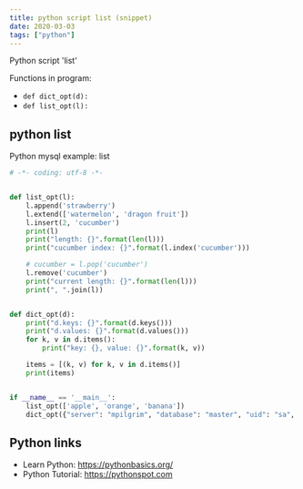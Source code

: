 ```yaml
---
title: python script list (snippet)
date: 2020-03-03
tags: ["python"]
---
```

Python script 'list'

Functions in program: 
* `def dict_opt(d):`
* `def list_opt(l):`

## python list

Python mysql example: list

```python
# -*- coding: utf-8 -*-


def list_opt(l):
    l.append('strawberry')
    l.extend(['watermelon', 'dragon fruit'])
    l.insert(2, 'cucumber')
    print(l)
    print("length: {}".format(len(l)))
    print("cucumber index: {}".format(l.index('cucumber')))

    # cucumber = l.pop('cucumber')
    l.remove('cucumber')
    print("current length: {}".format(len(l)))
    print(", ".join(l))


def dict_opt(d):
    print("d.keys: {}".format(d.keys()))
    print("d.values: {}".format(d.values()))
    for k, v in d.items():
        print("key: {}, value: {}".format(k, v))

    items = [(k, v) for k, v in d.items()]
    print(items)


if __name__ == '__main__':
    list_opt(['apple', 'orange', 'banana'])
    dict_opt({"server": "mpilgrim", "database": "master", "uid": "sa", "pwd": "secret"})

```

## Python links

- Learn Python: https://pythonbasics.org/
- Python Tutorial: https://pythonspot.com
